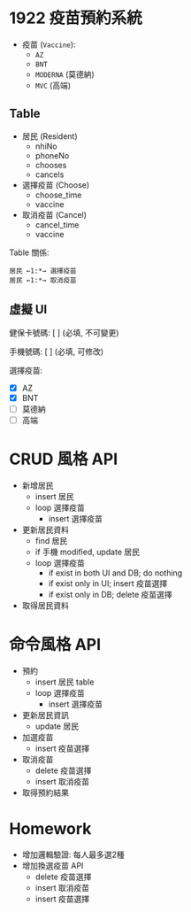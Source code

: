 # 1922 疫苗預約系統

- 疫苗 (`Vaccine`): 
	- `AZ`
	- `BNT`
	- `MODERNA` (莫德納)
	-  `MVC` (高端)

## Table

- 居民 (Resident)
	- nhiNo
	- phoneNo
	- chooses
	- cancels
- 選擇疫苗 (Choose)
	- choose_time
	- vaccine
- 取消疫苗 (Cancel)
	- cancel_time
	- vaccine

Table 關係:

```
居民 ←1:*→ 選擇疫苗
居民 ←1:*→ 取消疫苗
```

## 虛擬 UI

健保卡號碼: [          ] (必填, 不可變更)

手機號碼: [          ] (必填, 可修改)

選擇疫苗:

- [X] AZ
- [X] BNT
- [ ] 莫德納
- [ ] 高端

# CRUD 風格 API

- 新增居民
  - insert 居民
  - loop 選擇疫苗
    - insert 選擇疫苗
- 更新居民資料
  - find 居民
  - if 手機 modified, update 居民
  - loop 選擇疫苗
    - if exist in both UI and DB; do nothing
    - if exist only in UI; insert 疫苗選擇
    - if exist only in DB; delete 疫苗選擇
- 取得居民資料

# 命令風格 API

- 預約
    - insert 居民 table
    - loop 選擇疫苗
        - insert 選擇疫苗
- 更新居民資訊
    - update 居民
- 加選疫苗
    - insert 疫苗選擇
- 取消疫苗
    - delete 疫苗選擇
    - insert 取消疫苗
- 取得預約結果

# Homework

- 增加邏輯驗證: 每人最多選2種
- 增加換選疫苗 API
    - delete 疫苗選擇
    - insert 取消疫苗
    - insert 疫苗選擇

